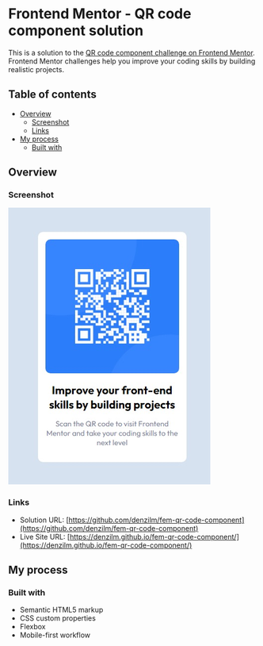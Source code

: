 # Frontend Mentor - QR code component solution

This is a solution to the [QR code component challenge on Frontend Mentor](https://www.frontendmentor.io/challenges/qr-code-component-iux_sIO_H). Frontend Mentor challenges help you improve your coding skills by building realistic projects.

## Table of contents

- [Overview](#overview)
  - [Screenshot](#screenshot)
  - [Links](#links)
- [My process](#my-process)
  - [Built with](#built-with)

## Overview

### Screenshot

![](./screenshot.jpeg)

### Links

- Solution URL: [https://github.com/denzilm/fem-qr-code-component](https://github.com/denzilm/fem-qr-code-component)
- Live Site URL: [https://denzilm.github.io/fem-qr-code-component/](https://denzilm.github.io/fem-qr-code-component/)

## My process

### Built with

- Semantic HTML5 markup
- CSS custom properties
- Flexbox
- Mobile-first workflow
